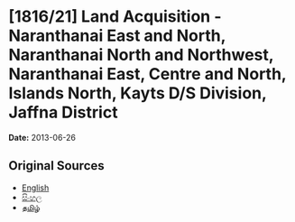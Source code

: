 # [1816/21] Land Acquisition - Naranthanai East and North, Naranthanai North and Northwest, Naranthanai East, Centre and North, Islands North, Kayts D/S Division, Jaffna District

**Date:** 2013-06-26

## Original Sources

- [English](https://documents.gov.lk/view/extra-gazettes/2013/6/1816-21_E.pdf)
- [සිංහල](https://documents.gov.lk/view/extra-gazettes/2013/6/1816-21_S.pdf)
- [தமிழ்](https://documents.gov.lk/view/extra-gazettes/2013/6/1816-21_T.pdf)
